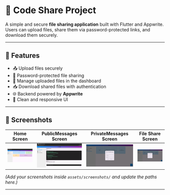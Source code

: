 # 🔗 Code Share Project

A simple and secure **file sharing application** built with Flutter and Appwrite.  
Users can upload files, share them via password-protected links, and download them securely.  

---

## 🚀 Features
- 📤 Upload files securely  
- 🔑 Password-protected file sharing  
- 📂 Manage uploaded files in the dashboard  
- 📥 Download shared files with authentication  
- 🌐 Backend powered by **Appwrite**  
- 🎨 Clean and responsive UI  

---

## 📸 Screenshots

| Home Screen | PublicMessages Screen | PrivateMessages Screen | File Share Screen |
|-------------|-----------------------|------------------------|-------------------|
| ![Home](assets/outputs/HomePage.png) | ![Public](assets/outputs/PublicSection.png) | ![Private](assets/outputs/PrivateMessages.png) | ![Private](assets/outputs/PrivateMessages.png) | ![Private](assets/outputs/PrivateFilePassword.png) | ![FileShare](assets/outputs/FileShare.png) | ![FileShare](assets/outputs/FileAddSection.png) | ![FileShare](assets/outputs/DownloadFiles.png) |

*(Add your screenshots inside `assets/screenshots/` and update the paths here.)*

---